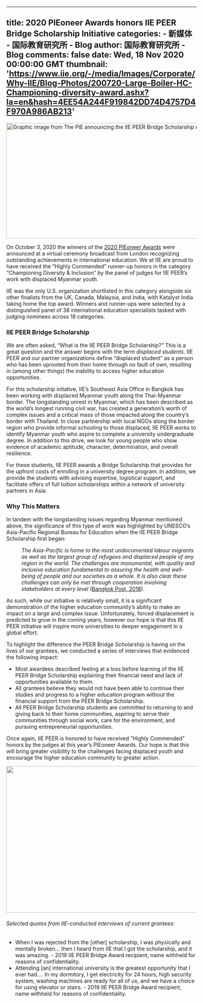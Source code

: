 
---
title: 2020 PIEoneer Awards honors IIE PEER Bridge Scholarship Initiative
categories: 
    - 新媒体
    - 国际教育研究所 - Blog
author: 国际教育研究所 - Blog
comments: false
date: Wed, 18 Nov 2020 00:00:00 GMT
thumbnail: 'https://www.iie.org/-/media/Images/Corporate/Why-IIE/Blog-Photos/200720-Large-Boiler-HC-Championing-diversity-award.ashx?la=en&hash=4EE54A244F919842DD74D4757D4F970A986AB213'
---

<div>   
<p> <img alt="Graphic image from The PIE announcing the IIE  PEER Bridge Scholarship received the "Championing diversity award" of highly commended." src="https://www.iie.org/-/media/Images/Corporate/Why-IIE/Blog-Photos/200720-Large-Boiler-HC-Championing-diversity-award.ashx?la=en&hash=4EE54A244F919842DD74D4757D4F970A986AB213" width="750" height="306" referrerpolicy="no-referrer"></p>
<p>On October 3, 2020 the winners of the <a href="https://pieoneerawards.com/2020/en/page/pieoneer-awards-2020-winners" target="_blank">2020 PIEoneer Awards</a> were announced at a virtual ceremony broadcast from London recognizing outstanding achievements in international education. We at IIE are proud to have received the “Highly Commended” runner-up honors in the category “Championing Diversity & Inclusion” by the panel of judges for IIE PEER’s work with displaced Myanmar youth.</p>
<p>IIE was the only U.S. organization shortlisted in this category alongside six other finalists from the UK, Canada, Malaysia, and India, with Katalyst India taking home the top award. Winners and runner-ups were selected by a distinguished panel of 38 international education specialists tasked with judging nominees across 18 categories.</p>
<h3>IIE PEER Bridge Scholarship</h3>
<p>We are often asked, “What is the IIE PEER Bridge Scholarship?” This is a great question and the answer begins with the term <em>displaced students</em>. IIE PEER and our partner organizations define “displaced student” as a person who has been uprooted from their home through no fault of own, resulting in (among other things) the inability to access higher education opportunities.</p>
<p>For this scholarship initative, IIE’s Southeast Asia Office in Bangkok has been working with displaced Myanmar youth along the Thai-Myanmar border. The longstanding unrest in Myanmar, which has been described as the world’s longest running civil war, has created a generation’s worth of complex issues and a critical mass of those impacted along the country’s border with Thailand. In close partnership with local NGOs along the border region who provide informal schooling to those displaced, IIE PEER works to identify Myanmar youth who aspire to complete a university undergraduate degree. In addition to this drive, we look for young people who show evidence of academic aptitude, character, determination, and overall resilience.</p>
<p>For these students, IIE PEER awards a Bridge Scholarship that provides for the upfront costs of enrolling in a university degree program. In addition, we provide the students with advising expertise, logistical support, and facilitate offers of full tuition scholarships within a network of university partners in Asia.</p>
<h3>Why This Matters</h3>
<p>In tandem with the longstanding issues regarding Myanmar mentioned above, the significance of this type of work was highlighted by UNESCO’s Asia-Pacific Regional Bureau for Education when the IIE PEER Bridge Scholarship first began:<em></em></p>
<p style="margin-left: 40px;"><em>The Asia-Pacific is home to the most undocumented labour migrants as well as the largest group of refugees and displaced people of any region in the world. The challenges are monumental, with quality and inclusive education fundamental to assuring the health and well-being of people and our societies as a whole. It is also clear these challenges can only be met through cooperation involving stakeholders at every level</em> (<a href="https://www.bangkokpost.com/opinion/opinion/1579534/dont-leave-refugee-migrant-kids-behind" target="_blank">Bangkok Post, 2018</a>).</p>
<p>As such, while our initiative is relatively small, it is a significant demonstration of the higher education community’s ability to make an impact on a large and complex issue. Unfortunately, forced displacement is predicted to grow in the coming years, however our hope is that this IIE PEER initiative will inspire more universities to deeper engagement in a global effort.</p>
<p>To highlight the difference the PEER Bridge Scholarship is having on the lives of our grantees, we conducted a series of interviews that evidenced the following impact:</p>
<ul>
    <li>Most awardees described feeling at a loss before learning of the IIE PEER Bridge Scholarship explaining their financial need and lack of opportunities available to them.</li>
    <li>All grantees believe they would not have been able to continue their studies and progress to a higher education program without the financial support from the PEER Bridge Scholarship.</li>
    <li>All PEER Bridge Scholarship students are committed to returning to and giving back to their home communities, aspiring to serve their communities through social work, care for the environment, and pursuing entrepreneurial opportunities.</li>
</ul>
<p>Once again, IIE PEER is honored to have received “Highly Commended” honors by the judges at this year’s PIEoneer Awards. Our hope is that this will bring greater visibility to the challenges facing displaced youth and encourage the higher education community to greater action.</p>
<p style="text-align: center;"><img alt src="https://www.iie.org/-/media/Images/Corporate/Why-IIE/Blog-Photos/IMG_4931.ashx?h=388&w=624&la=en&hash=295A3F8B8013E6836B76C61BEBC0C72E8E2A5AA0" style="width: 624px; height: 388px;" class="center;" referrerpolicy="no-referrer"></p>
<h6>Selected quotes from IIE-conducted interviews of current grantees:</h6>
<ul>
    <li>When I was rejected from the [other] scholarship, I was physically and mentally broken... then I heard from IIE that I got the scholarship, and it was amazing. - 2019 IIE PEER Bridge Award recipient, name withheld for reasons of confidentiality.</li>
    <li>Attending [an] international university is the greatest opportunity that I ever had…. In my dormitory, I get electricity for 24 hours, high security system, washing machines are ready for all of us, and we have a choice for using elevator or stairs. - 2019 IIE PEER Bridge Award recipient, name withheld for reasons of confidentiality. </li>
</ul>
                


              
</div>
            